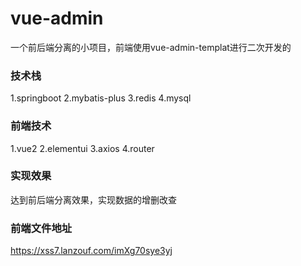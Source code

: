 # vue-admin
一个前后端分离的小项目，前端使用vue-admin-templat进行二次开发的

### 技术栈
1.springboot
2.mybatis-plus
3.redis
4.mysql

### 前端技术
1.vue2
2.elementui
3.axios
4.router

### 实现效果
达到前后端分离效果，实现数据的增删改查

### 前端文件地址
https://xss7.lanzouf.com/imXg70sye3yj
